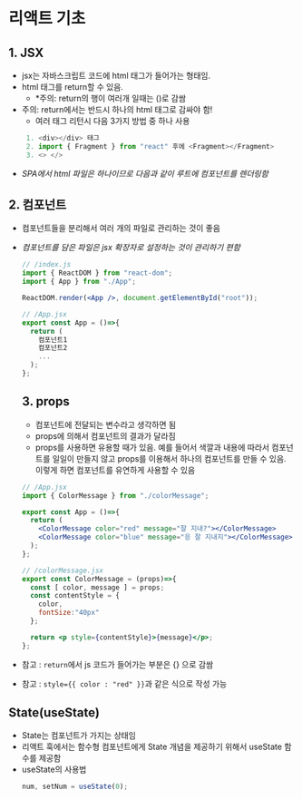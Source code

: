 # 리액트 기초

## 1. JSX

- jsx는 자바스크립트 코드에 html 태그가 들어가는 형태임.
- html 태그를 return할 수 있음. 
  - *주의: return의 행이 여러개 일때는 ()로 감쌈 
- 주의: return에서는 반드시 하나의 html 태그로 감싸야 함!
  - 여러 태그 리턴시 다음 3가지 방법 중 하나 사용
   ```jsx
    1. <div></div> 태그
    2. import { Fragment } from "react" 후에 <Fragment></Fragment> 
    3. <> </>
    ```
- *SPA에서 html 파일은 하나이므로 다음과 같이 루트에 컴포넌트를 렌더링함*

## 2. 컴포넌트

- 컴포넌트들을 분리해서 여러 개의 파일로 관리하는 것이 좋음
- *컴포넌트를 담은 파일은 jsx 확장자로 설정하는 것이 관리하기 편함*
  ```jsx
  // /index.js
  import { ReactDOM } from "react-dom";
  import { App } from "./App";

  ReactDOM.render(<App />, document.getElementById("root"));

  // /App.jsx
  export const App = ()=>{
    return (
      컴포넌트1
      컴포넌트2
      ...
    );
  };
  ```


  ## 3. props
  - 컴포넌트에 전달되는 변수라고 생각하면 됨
  - props에 의해서 컴포넌트의 결과가 달라짐
  - props를 사용하면 유용할 때가 있음. 예를 들어서 색깔과 내용에 따라서 컴포넌트를 일일이 만들지 않고 props를 이용해서 하나의 컴포넌트를 만들 수 있음. 이렇게 하면 컴포넌트를 유연하게 사용할 수 있음 
  ```jsx
  // /App.jsx
  import { ColorMessage } from "./colorMessage";
  
  export const App = ()=>{
    return (
      <ColorMessage color="red" message="잘 지내?"></ColorMessage>
      <ColorMessage color="blue" message="응 잘 지내지"></ColorMessage>
    );
  };

  // /colorMessage.jsx
  export const ColorMessage = (props)=>{
    const [ color, message ] = props;
    const contentStyle = {
      color,
      fontSize:"40px"
    };

    return <p style={contentStyle}>{message}</p>;
  };
  ```

- 참고 : `return`에서 js 코드가 들어가는 부분은 {} 으로 감쌈
- 참고 : `style={{ color : "red" }}`과 같은 식으로 작성 가능

## State(useState)
- State는 컴포넌트가 가지는 상태임
- 리액트 훅에서는 함수형 컴포넌트에게 State 개념을 제공하기 위해서 useState 함수를 제공함
- useState의 사용법
  ```jsx
  num, setNum = useState(0);
  ```

  


